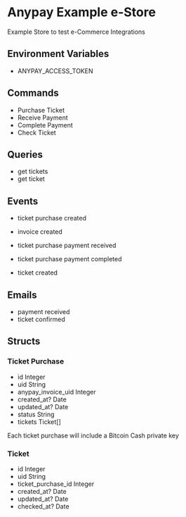 # Anypay Example e-Store

Example Store to test e-Commerce Integrations

## Environment Variables

- ANYPAY_ACCESS_TOKEN

## Commands

- Purchase Ticket
- Receive Payment
- Complete Payment
- Check Ticket

## Queries

- get tickets
- get ticket

## Events

- ticket purchase created
- invoice created

- ticket purchase payment received
- ticket purchase payment completed
- ticket created

## Emails

- payment received
- ticket confirmed

## Structs

### Ticket Purchase

  - id Integer
  - uid String
  - anypay_invoice_uid Integer
  - created_at? Date
  - updated_at? Date
  - status String
  - tickets Ticket[]

Each ticket purchase will include a Bitcoin Cash private key

###  Ticket

  - id Integer
  - uid String
  - ticket_purchase_id Integer
  - created_at? Date
  - updated_at? Date
  - checked_at? Date

